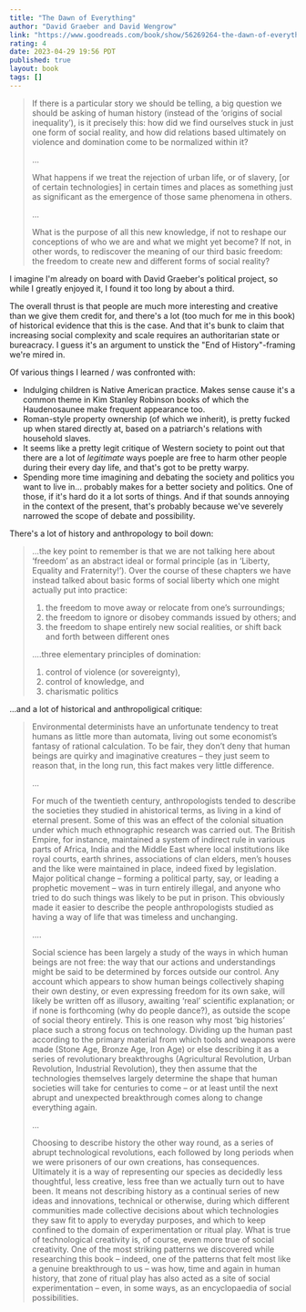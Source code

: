 ```yaml
---
title: "The Dawn of Everything"
author: "David Graeber and David Wengrow"
link: "https://www.goodreads.com/book/show/56269264-the-dawn-of-everything"
rating: 4
date: 2023-04-29 19:56 PDT
published: true
layout: book
tags: []
---
```


<blockquote markdown="1">

If there is a particular story we should be telling, a big question we should be asking of human history (instead of the ‘origins of social inequality’), is it precisely this: how did we find ourselves stuck in just one form of social reality, and how did relations based ultimately on violence and domination come to be normalized within it?

...

What happens if we treat the rejection of urban life, or of slavery, [or of certain technologies] in certain times and places as something just as significant as the emergence of those same phenomena in others.

...

What is the purpose of all this new knowledge, if not to reshape our conceptions of who we are and what we might yet become? If not, in other words, to rediscover the meaning of our third basic freedom: the freedom to create new and different forms of social reality?

</blockquote>

I imagine I'm already on board with David Graeber's political project, so while I greatly enjoyed it, I found it too long by about a third.

The overall thrust is that people are much more interesting and creative than we give them credit for, and there's a lot (too much for me in this book) of historical evidence that this is the case. And that it's bunk to claim that increasing social complexity and scale requires an authoritarian state or bureacracy. I guess it's an argument to unstick the "End of History"-framing we're mired in.

Of various things I learned / was confronted with:

- Indulging children is Native American practice. Makes sense cause it's a common theme in Kim Stanley Robinson books of which the Haudenosaunee make frequent appearance too.
- Roman-style property ownership (of which we inherit), is pretty fucked up when stared directly at, based on a patriarch's relations with household slaves.
- It seems like a pretty legit critique of Western society to point out that there are a lot of _legitimate_ ways poeple are free to harm other people during their every day life, and that's got to be pretty warpy.
- Spending more time imagining and debating the society and politics you want to live in... probably makes for a better society and politics. One of those, if it's hard do it a lot sorts of things. And if that sounds annoying in the context of the present, that's probably because we've severely narrowed the scope of debate and possibility.

There's a lot of history and anthropology to boil down:

<blockquote markdown="1">

...the key point to remember is that we are not talking here about ‘freedom’ as an abstract ideal or formal principle (as in ‘Liberty, Equality and Fraternity!’). Over the course of these chapters we have instead talked about basic forms of social liberty which one might actually put into practice: 

1. the freedom to move away or relocate from one’s surroundings; 
2. the freedom to ignore or disobey commands issued by others; and 
3. the freedom to shape entirely new social realities, or shift back and forth between different ones

....three elementary principles of domination:

1. control of violence (or sovereignty), 
2. control of knowledge, and 
3. charismatic politics

</blockquote>

...and a lot of historical and anthropoligical critique:

<blockquote markdown="1">

Environmental determinists have an unfortunate tendency to treat humans as little more than automata, living out some economist’s fantasy of rational calculation. To be fair, they don’t deny that human beings are quirky and imaginative creatures – they just seem to reason that, in the long run, this fact makes very little difference. 

...

For much of the twentieth century, anthropologists tended to describe the societies they studied in ahistorical terms, as living in a kind of eternal present. Some of this was an effect of the colonial situation under which much ethnographic research was carried out. The British Empire, for instance, maintained a system of indirect rule in various parts of Africa, India and the Middle East where local institutions like royal courts, earth shrines, associations of clan elders, men’s houses and the like were maintained in place, indeed fixed by legislation. Major political change – forming a political party, say, or leading a prophetic movement – was in turn entirely illegal, and anyone who tried to do such things was likely to be put in prison. This obviously made it easier to describe the people anthropologists studied as having a way of life that was timeless and unchanging.

....

Social science has been largely a study of the ways in which human beings are not free: the way that our actions and understandings might be said to be determined by forces outside our control. Any account which appears to show human beings collectively shaping their own destiny, or even expressing freedom for its own sake, will likely be written off as illusory, awaiting ‘real’ scientific explanation; or if none is forthcoming (why do people dance?), as outside the scope of social theory entirely. This is one reason why most ‘big histories’ place such a strong focus on technology. Dividing up the human past according to the primary material from which tools and weapons were made (Stone Age, Bronze Age, Iron Age) or else describing it as a series of revolutionary breakthroughs (Agricultural Revolution, Urban Revolution, Industrial Revolution), they then assume that the technologies themselves largely determine the shape that human societies will take for centuries to come – or at least until the next abrupt and unexpected breakthrough comes along to change everything again.

...

Choosing to describe history the other way round, as a series of abrupt technological revolutions, each followed by long periods when we were prisoners of our own creations, has consequences. Ultimately it is a way of representing our species as decidedly less thoughtful, less creative, less free than we actually turn out to have been. It means not describing history as a continual series of new ideas and innovations, technical or otherwise, during which different communities made collective decisions about which technologies they saw fit to apply to everyday purposes, and which to keep confined to the domain of experimentation or ritual play. What is true of technological creativity is, of course, even more true of social creativity. One of the most striking patterns we discovered while researching this book – indeed, one of the patterns that felt most like a genuine breakthrough to us – was how, time and again in human history, that zone of ritual play has also acted as a site of social experimentation – even, in some ways, as an encyclopaedia of social possibilities.

</blockquote>
